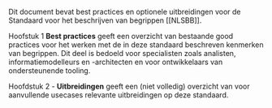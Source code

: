 Dit document bevat best practices en optionele uitbreidingen voor de Standaard voor het beschrijven van begrippen [[NLSBB]]. 

Hoofstuk 1 **Best practices** geeft een overzicht van bestaande good practices voor het werken met de in deze standaard beschreven kenmerken van begrippen. Dit deel is bedoeld voor specialisten zoals analisten, informatiemodelleurs en -architecten en voor ontwikkelaars van ondersteunende tooling. 

Hoofdstuk 2 - **Uitbreidingen** geeft een (niet volledig) overzicht van voor aanvullende usecases relevante uitbreidingen op deze standaard.